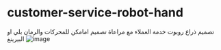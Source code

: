 # customer-service-robot-hand
تصميم ذراع روبوت خدمة العملاء مع مراعاة تصميم امامكن للمحركات والرمان بلي او البيرينغ 
![image](https://user-images.githubusercontent.com/86788698/127754857-4aaf9b13-93f7-49df-94be-ba4cbaac275a.png)
